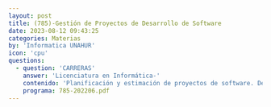 ```yaml
---
layout: post
title: (785)-Gestión de Proyectos de Desarrollo de Software
date: 2023-08-12 09:43:25
categories: Materias
by: 'Informatica UNAHUR'
icon: 'cpu'
questions:
  - question: 'CARRERAS'
    answer: 'Licenciatura en Informática-'
    contenido: 'Planificación y estimación de proyectos de software. Definición y documentación de las actividades. Priorización y secuenciación de actividades. Dependencias, diagramas de Gantt, en iteraciones, conceptos de sprint y backlog. Asignación de recursos. Monitoreo y seguimiento de proyectos de software. Nociones de aseguramiento de calidad. Calidad de Software: del producto y del proceso. Gestión del equipo de trabajo. Herramientas de colaboración y comunicación interna. Gestión de riesgos. Seguimiento y Control de Riesgos. Gestión de la relación con el cliente. Comunicación y resolución de conflictos. Control de cambios.'
    programa: 785-202206.pdf
---
```

